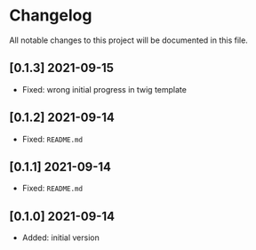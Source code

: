 # Changelog

All notable changes to this project will be documented in this file.

## [0.1.3] 2021-09-15

- Fixed: wrong initial progress in twig template

## [0.1.2] 2021-09-14

- Fixed: `README.md`

## [0.1.1] 2021-09-14

- Fixed: `README.md`

## [0.1.0] 2021-09-14

- Added: initial version
